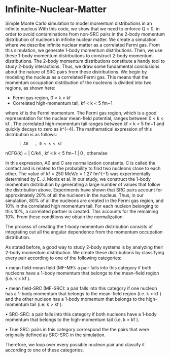 # Infinite-Nuclear-Matter
Simple Monte Carlo simulation to model momentum distributions in an infinite nucleus
With this code, we show that we need to enforce Q = 0, in order to avoid contaminations from non-SRC pairs in the 2-body momentum
distribution of nucleons in infinite nuclear matter. We create a simulation where we describe infinite nuclear matter as a correlated Fermi gas. From this simulation, we generate 1-body momentum distributions. Then, we use these 1-body momentum distributions to construct 2-body momentum distributions. The 2-body momentum distributions constitute a handy tool to study 2-body interactions. Thus, we draw some fundamental conclusions about the nature of SRC pairs from these distributions. We begin by modeling the nucleus as a correlated Fermi gas. This means that the momentum occupation distribution of the nucleons is divided into two regions, as shown here:

* Fermi gas region, 0 < k < kf
* Correlated high-momentum tail, kf < k < 5 fm−1

where kf is the Fermi momentum. The Fermi gas region, which is a good representation for the nuclear mean-field potential, ranges between 0 < k < kf . The correlated high-momentum tail ranges between kf < k < 5 fm−1 and quickly decays to zero as k^(−4). The mathematical expression of this distribution is as follows:

          | A0   , 0 < k < kf
nCFG(k) = | C/k4 , kf < k < 5 fm−1
          | 0    , otherwise
          
In this expression, A0 and C are normalization constants. C is called the contact and is related to the probability to find two nucleons close to each other. The value of kf = 250 MeV/c = 1.27 fm^(−1) was experimentally determined by E. J. Moniz et al.
In our study, we construct the 1-body momentum distribution by generating a large number of values that follow the distribution above. Experiments have shown that SRC pairs account for approximately 20% of all the nucleons in the nucleus. Thus, in our simulation, 80% of all the nucleons are created in the Fermi gas region, and 10% in the correlated high momentum tail. For each nucleon belonging to this 10%, a correlated partner is created. This accounts for the remaining 10%. From these conditions we obtain the normalization.

The process of creating the 1-body momentum distribution consists of integrating out all the angular dependence from the momentum occupation distribution.

As stated before, a good way to study 2-body systems is by analyzing their 2-body momentum distribution. We create these distributions by classifying every pair according to one of the following categories:

• mean field-mean field (MF-MF): a pair falls into this category if both nucleons have a 1-body momentum that belongs to the mean-field region (i.e. k < kf ).

• mean field-SRC (MF-SRC): a pair falls into this category if one nucleon has a 1-body momentum that belongs to the mean-field region (i.e. k < kf ) and the other nucleon has a 1-body momentum that belongs to the high-momentum tail (i.e. k > kf ).

• SRC-SRC: a pair falls into this category if both nucleons have a 1-body momentum that belongs to the high-momentum tail (i.e. k > kf ).

• True SRC: pairs in this category correspond the the pairs that were originally defined as SRC-SRC in the simulation.

Therefore, we loop over every possible nucleon pair and classify it according
to one of these categories.

